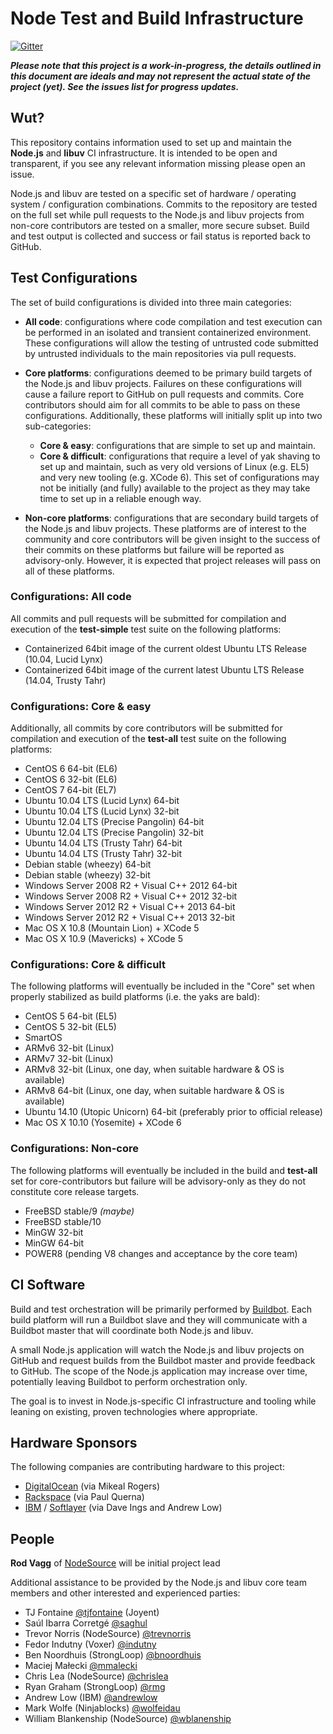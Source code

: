 Node Test and Build Infrastructure
==================================

[![Gitter](https://badges.gitter.im/Join%20Chat.svg)](https://gitter.im/iojs/build?utm_source=badge&utm_medium=badge&utm_campaign=pr-badge&utm_content=badge)

***Please note that this project is a work-in-progress, the details outlined in this document are ideals and may not represent the actual state of the project (yet). See the issues list for progress updates.***

Wut?
----

This repository contains information used to set up and maintain the **Node.js** and **libuv** CI infrastructure. It is intended to be open and transparent, if you see any relevant information missing please open an issue.

Node.js and libuv are tested on a specific set of hardware / operating system / configuration combinations. Commits to the repository are tested on the full set while pull requests to the Node.js and libuv projects from non-core contributors are tested on a smaller, more secure subset. Build and test output is collected and success or fail status is reported back to GitHub.

Test Configurations
-------------------

The set of build configurations is divided into three main categories:

* **All code**: configurations where code compilation and test execution can be performed in an isolated and transient containerized environment. These configurations will allow the testing of untrusted code submitted by untrusted individuals to the main repositories via pull requests.

* **Core platforms**: configurations deemed to be primary build targets of the Node.js and libuv projects. Failures on these configurations will cause a failure report to GitHub on pull requests and commits. Core contributors should aim for all commits to be able to pass on these configurations. Additionally, these platforms will initially split up into two sub-categories:

  - **Core & easy**: configurations that are simple to set up and maintain.
  - **Core & difficult**: configurations that require a level of yak shaving to set up and maintain, such as very old versions of Linux (e.g. EL5) and very new tooling (e.g. XCode 6). This set of configurations may not be initially (and fully) available to the project as they may take time to set up in a reliable enough way.

* **Non-core platforms**: configurations that are secondary build targets of the Node.js and libuv projects. These platforms are of interest to the community and core contributors will be given insight to the success of their commits on these platforms but failure will be reported as advisory-only. However, it is expected that project releases will pass on all of these platforms.


### Configurations: All code

All commits and pull requests will be submitted for compilation and execution of the **test-simple** test suite on the following platforms:

  * Containerized 64bit image of the current oldest Ubuntu LTS Release (10.04, Lucid Lynx)
  * Containerized 64bit image of the current latest Ubuntu LTS Release (14.04, Trusty Tahr)

### Configurations: Core & easy

Additionally, all commits by core contributors will be submitted for compilation and execution of the **test-all** test suite on the following platforms:

  * CentOS 6 64-bit (EL6)
  * CentOS 6 32-bit (EL6)
  * CentOS 7 64-bit (EL7)
  * Ubuntu 10.04 LTS (Lucid Lynx) 64-bit
  * Ubuntu 10.04 LTS (Lucid Lynx) 32-bit
  * Ubuntu 12.04 LTS (Precise Pangolin) 64-bit
  * Ubuntu 12.04 LTS (Precise Pangolin) 32-bit
  * Ubuntu 14.04 LTS (Trusty Tahr) 64-bit
  * Ubuntu 14.04 LTS (Trusty Tahr) 32-bit
  * Debian stable (wheezy) 64-bit
  * Debian stable (wheezy) 32-bit
  * Windows Server 2008 R2 + Visual C++ 2012 64-bit
  * Windows Server 2008 R2 + Visual C++ 2012 32-bit
  * Windows Server 2012 R2 + Visual C++ 2013 64-bit
  * Windows Server 2012 R2 + Visual C++ 2013 32-bit
  * Mac OS X 10.8 (Mountain Lion) + XCode 5
  * Mac OS X 10.9 (Mavericks) + XCode 5

### Configurations: Core & difficult

The following platforms will eventually be included in the "Core" set when properly stabilized as build platforms (i.e. the yaks are bald):

  * CentOS 5 64-bit (EL5)
  * CentOS 5 32-bit (EL5)
  * SmartOS
  * ARMv6 32-bit (Linux)
  * ARMv7 32-bit (Linux)
  * ARMv8 32-bit (Linux, one day, when suitable hardware & OS is available)
  * ARMv8 64-bit (Linux, one day, when suitable hardware & OS is available)
  * Ubuntu 14.10 (Utopic Unicorn) 64-bit (preferably prior to official release)
  * Mac OS X 10.10 (Yosemite) + XCode 6

### Configurations: Non-core

The following platforms will eventually be included in the build and **test-all** set for core-contributors but failure will be advisory-only as they do not constitute core release targets.

  * FreeBSD stable/9 *(maybe)*
  * FreeBSD stable/10
  * MinGW 32-bit
  * MinGW 64-bit
  * POWER8 (pending V8 changes and acceptance by the core team)


CI Software
-----------

Build and test orchestration will be primarily performed by [Buildbot](http://buildbot.net/). Each build platform will run a Buildbot slave and they will communicate with a Buildbot master that will coordinate both Node.js and libuv.

A small Node.js application will watch the Node.js and libuv projects on GitHub and request builds from the Buildbot master and provide feedback to GitHub. The scope of the Node.js application may increase over time, potentially leaving Buildbot to perform orchestration only.

The goal is to invest in Node.js-specific CI infrastructure and tooling while leaning on existing, proven technologies where appropriate.


Hardware Sponsors
-----------------

The following companies are contributing hardware to this project:

* [DigitalOcean](http://digitalocean.com/) (via Mikeal Rogers)
* [Rackspace](http://rackspace.com/) (via Paul Querna)
* [IBM](http://www.ibm.com/) / [Softlayer](http://www.softlayer.com/) (via Dave Ings and Andrew Low)


People
------

**Rod Vagg** of [NodeSource](https://nodesource.com) will be initial project lead

Additional assistance to be provided by the Node.js and libuv core team members and other interested and experienced parties:

* TJ Fontaine [@tjfontaine](https://github.com/tjfontaine) (Joyent)
* Saúl Ibarra Corretgé [@saghul](https://github.com/saghul)
* Trevor Norris (NodeSource) [@trevnorris](https://github.com/trevnorris)
* Fedor Indutny (Voxer) [@indutny](https://github.com/indutny)
* Ben Noordhuis (StrongLoop) [@bnoordhuis](https://github.com/bnoordhuis)
* Maciej Małecki [@mmalecki](https://github.com/mmalecki)
* Chris Lea (NodeSource) [@chrislea](https://github.com/chrislea)
* Ryan Graham (StrongLoop) [@rmg](https://github.com/rmg)
* Andrew Low (IBM) [@andrewlow](https://github.com/andrewlow)
* Mark Wolfe (Ninjablocks) [@wolfeidau](https://github.com/wolfeidau)
* William Blankenship (NodeSource) [@wblanenship](https://github.com/wblankenship)
